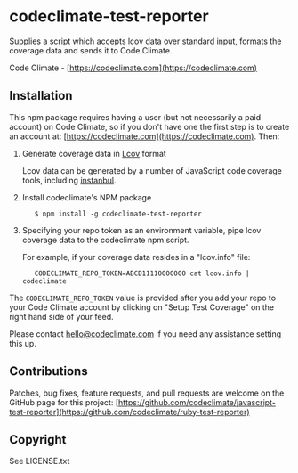 # codeclimate-test-reporter

Supplies a script which accepts lcov data over standard input, formats the coverage data and sends it to Code Climate.

Code Climate - [https://codeclimate.com](https://codeclimate.com)

## Installation

This npm package requires having a user (but not necessarily a paid account) on Code Climate, so if you don't have one the
first step is to create an account at: [https://codeclimate.com](https://codeclimate.com). Then:

1. Generate coverage data in [Lcov](http://ltp.sourceforge.net/coverage/lcov/geninfo.1.php") format

      Lcov data can be generated by a number of JavaScript code coverage tools, including [instanbul](http://gotwarlost.github.io/istanbul).

1. Install codeclimate's NPM package

          $ npm install -g codeclimate-test-reporter

1. Specifying your repo token as an environment variable, pipe lcov coverage data to the codeclimate npm script.

      For example, if your coverage data resides in a "lcov.info" file:

          CODECLIMATE_REPO_TOKEN=ABCD11110000000 cat lcov.info | codeclimate

The `CODECLIMATE_REPO_TOKEN` value is provided after you add your repo to your
Code Climate account by clicking on "Setup Test Coverage" on the right hand side of your feed.

Please contact hello@codeclimate.com if you need any assistance setting this up.

## Contributions

Patches, bug fixes, feature requests, and pull requests are welcome on the
GitHub page for this project: [https://github.com/codeclimate/javascript-test-reporter](https://github.com/codeclimate/ruby-test-reporter)

## Copyright

See LICENSE.txt
